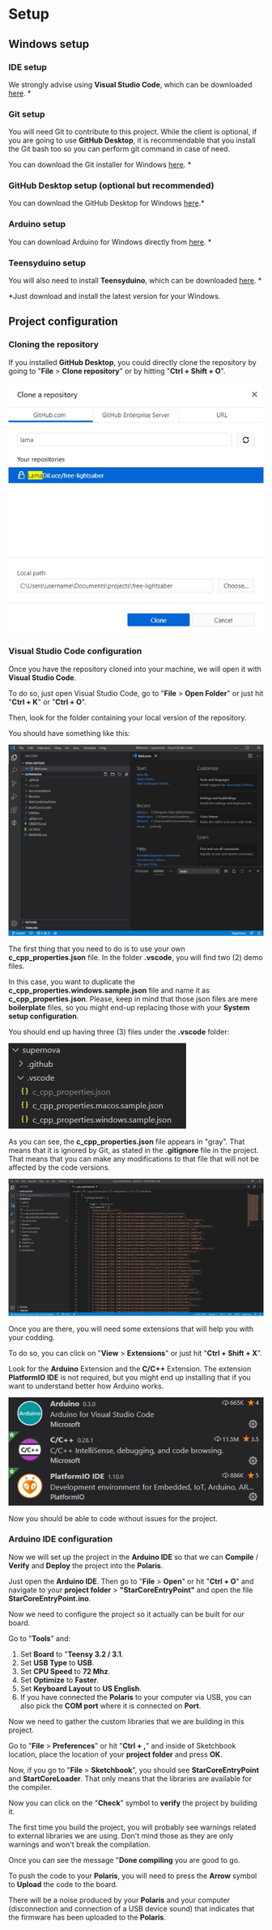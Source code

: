 # Setup

## Windows setup

### IDE setup
We strongly advise using **Visual Studio Code**, which can be downloaded [here](https://code.visualstudio.com/). * 

### Git setup
You will need Git to contribute to this project. While the client is optional, if you are going to use **GitHub Desktop**, it is recommendable that you install the Git bash too so you can perform git command in case of need.

You can download the Git installer for Windows [here](https://git-scm.com/download/win). *

### GitHub Desktop setup (optional but recommended)
You can download the GitHub Desktop for Windows [here](https://desktop.github.com/).*

### Arduino setup

You can download Arduino for Windows directly from [here](https://www.arduino.cc/en/Main/Software). *

### Teensyduino setup

You will also need to install **Teensyduino**, which can be downloaded [here](https://www.pjrc.com/teensy/td_download.html). *

*Just download and install the latest version for your Windows.

## Project configuration
### Cloning the repository
If you installed **GitHub Desktop**, you could directly clone the repository by going to "**File** > **Clone repository**" or by hitting "**Ctrl + Shift + O**".

![Contextual image of repository clone](Images/Setup/clone-repository-context-windows.jpg)

### Visual Studio Code configuration

Once you have the repository cloned into your machine, we will open it with **Visual Studio Code**.

To do so, just open Visual Studio Code, go to "**File** > **Open Folder**" or just hit "**Ctrl + K**" or "**Ctrl + O**".

Then, look for the folder containing your local version of the repository.

You should have something like this:

![Visual Studio Code Welcome for Windows](Images/Setup/visual-studio-code-welcome-windows.jpg)

The first thing that you need to do is to use your own **c_cpp_properties.json** file. In the folder **.vscode**, you will find two (2) demo files.

In this case, you want to duplicate the **c_cpp_properties.windows.sample.json** file and name it as **c_cpp_properties.json**.
Please, keep in mind that those json files are mere **boilerplate** files, so you might end-up replacing those with your **System setup configuration**.

You should end up having three (3) files under the **.vscode** folder:

![.vscode file list](Images/Setup/vscode-file-list.jpg)

As you can see, the **c_cpp_properties.json** file appears in "gray". That means that it is ignored by Git, as stated in the **.gitignore** file in the project. That means that you can make any modifications to that file that will not be affected by the code versions.

![c_cpp_properties for Windows](Images/Setup/vscode-cpp-file-windows.jpg)

Once you are there, you will need some extensions that will help you with your codding.

To do so, you can click on "**View** > **Extensions**" or just hit "**Ctrl + Shift + X**".

Look for the **Arduino** Extension and the **C/C++** Extension. The extension **PlatformIO IDE** is not required, but you might end up installing that if you want to understand better how Arduino works.

![Extensions to install in VSCode](Images/Setup/vscode-extensions-to-install.jpg)

Now you should be able to code without issues for the project.

### Arduino IDE configuration

Now we will set up the project in the **Arduino IDE** so that we can **Compile** / **Verify** and **Deploy** the project into the **Polaris**.

Just open the **Arduino IDE**.
Then go to "**File** > **Open**" or hit "**Ctrl + O**" and navigate to your **project folder** > **"StarCoreEntryPoint"** and open the file **StarCoreEntryPoint.ino**.

Now we need to configure the project so it actually can be built for our board.

Go to "**Tools**" and:

1. Set **Board** to "**Teensy 3.2 / 3.1**.
2. Set **USB Type** to **USB**.
3. Set **CPU Speed** to **72 Mhz**.
4. Set **Optimize** to **Faster**.
5. Set **Keyboard Layout** to **US English**.
6. If you have connected the **Polaris** to your computer via USB, you can also pick the **COM port** where it is connected on **Port**.

Now we need to gather the custom libraries that we are building in this project. 

Go to "**File** > **Preferences**" or hit "**Ctrl + ,**" and inside of Sketchbook location, place the location of your **project folder** and press **OK**.

Now, if you go to "**File** > **Sketchbook**", you should see **StarCoreEntryPoint** and **StartCoreLoader**. That only means that the libraries are available for the compiler.

Now you can click on the "**Check**" symbol to **verify** the project by building it.

The first time you build the project, you will probably see warnings related to external libraries we are using. Don't mind those as they are only warnings and won't break the compilation.

Once you can see the message "**Done compiling** you are good to go.

To push the code to your **Polaris**, you will need to press the **Arrow** symbol to **Upload** the code to the board. 

There will be a noise produced by your **Polaris** and your computer (disconnection and connection of a USB device sound) that indicates that the firmware has been uploaded to the **Polaris**.

